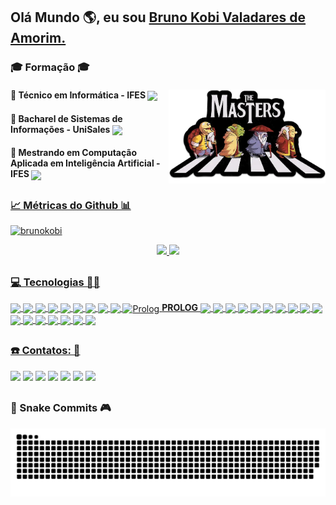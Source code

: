 ## Olá Mundo 🌎, eu sou <a href="https://www.linkedin.com/in/brunokobi"> Bruno Kobi Valadares de Amorim.</a> 

<div style="display: inline_block">  

  
  <h3 align="left"> 🎓 Formação 🎓 </h3>
  <h4 align="left">🚀 Técnico em Informática - IFES
  <img align="center"  height="25" width="auto" src="https://media-exp1.licdn.com/dms/image/C4E0BAQFND8qfsi3rQQ/company-logo_200_200/0/1544613582138?e=1667433600&v=beta&t=ci2WvuTRj3Ki_bNbqbyIvYwnj8Z3uUY6zJvOr3BQr0k">
  <img  align="right" height="150px"  src="master1.png">
  </h4> 
  
  <h4 align="left">🚀 Bacharel de Sistemas de Informações - UniSales
  <img align="center"  height="25" width="auto" src="https://media-exp1.licdn.com/dms/image/C4D0BAQGCURqLw4YrlQ/company-logo_200_200/0/1583848234105?e=1667433600&v=beta&t=eDzT1UdDIFWb3ygxxayTJb1pbeCfkz0E8bu9cFkk6MA">   
  </h4> 
  
  <h4 align="left">🚀 Mestrando em Computação Aplicada em Inteligência Artificial - IFES 
  <img align="center"  height="25" width="auto" src="https://media-exp1.licdn.com/dms/image/C4E0BAQFND8qfsi3rQQ/company-logo_200_200/0/1544613582138?e=1667433600&v=beta&t=ci2WvuTRj3Ki_bNbqbyIvYwnj8Z3uUY6zJvOr3BQr0k"></h4>
  
  </div> 
  

  
  ##

<div align="center" >
  <a href="https://github.com/brunokobi">
    <h3 align="left"> 📈 Métricas do Github 📊 </h3>
<p align="left"> <img src="https://komarev.com/ghpvc/?username=brunokobi&label=Profile%20views&color=0e75b6&style=flat" alt="brunokobi" /> </p>
  <img height="180em" src="https://github-readme-stats.vercel.app/api?username=brunokobi&show_icons=true&theme=highcontrast&include_all_commits=true&count_private=true"/>
  <img height="180em" src="https://github-readme-stats.vercel.app/api/top-langs/?username=brunokobi&layout=compact&langs_count=12&theme=highcontrast&custom_title= 🚀 Linguagens   mais  utilizadas  🚀"/>
</div>
  
  ##
 
  <h3 align="left"> 💻 Tecnologias 👨‍💻 </h3>
<div style="display: inline_block">

  <img align="center"  src="https://img.shields.io/badge/JavaScript-F7DF1E?style=for-the-badge&logo=javascript&logoColor=black">
  <img align="center"  src="https://img.shields.io/badge/TypeScript-007ACC?style=for-the-badge&logo=typescript&logoColor=white">
   <img align="center"  src="https://img.shields.io/badge/HTML-239120?style=for-the-badge&logo=html5&logoColor=white">
   <img align="center"  src="https://img.shields.io/badge/CSS-239120?&style=for-the-badge&logo=css3&logoColor=white">  
   <img align="center"  src="https://img.shields.io/badge/React-20232A?style=for-the-badge&logo=react&logoColor=61DAFB">
   <img align="center"  src="https://img.shields.io/badge/React_Native-20232A?style=for-the-badge&logo=react&logoColor=61DAFB">
   <img align="center"  src="https://img.shields.io/badge/Python-14354C?style=for-the-badge&logo=python&logoColor=white">
   <img align="center"  src="https://img.shields.io/badge/PHP-777BB4?style=for-the-badge&logo=php&logoColor=white">   
   <img align="center"  src="https://img.shields.io/badge/C-00599C?style=for-the-badge&logo=c&logoColor=white">
   <img align="center" alt="Prolog" height="20px" src="https://github.com/SWI-Prolog/plweb-www/blob/master/icons/swipl-120.png"> <b style="color=green">PROLOG</b>
   <img align="center"  src="https://img.shields.io/badge/java-%23ED8B00.svg?style=for-the-badge&logo=java&logoColor=white"> 
   <img align="center"  src="https://img.shields.io/badge/angular.js-%23E23237.svg?style=for-the-badge&logo=angularjs&logoColor=white"> 

  <img align="center"  src="https://img.shields.io/badge/mysql-%2300f.svg?style=for-the-badge&logo=mysql&logoColor=white)"> 
  <img align="center"  src="https://img.shields.io/badge/postgres-%23316192.svg?style=for-the-badge&logo=postgresql&logoColor=white"> 
  
  <img align="center"  src="https://img.shields.io/badge/CodeIgniter-%23EF4223.svg?style=for-the-badge&logo=codeIgniter&logoColor=white"> 
  <img align="center"  src="https://img.shields.io/badge/expo-1C1E24?style=for-the-badge&logo=expo&logoColor=#D04A37"> 
  <img align="center"  src="https://img.shields.io/badge/node.js-6DA55F?style=for-the-badge&logo=node.js&logoColor=white"> 
  <img align="center"  src="https://img.shields.io/badge/yarn-%232C8EBB.svg?style=for-the-badge&logo=yarn&logoColor=white"> 
  <img align="center"  src="https://img.shields.io/badge/bootstrap-%23563D7C.svg?style=for-the-badge&logo=bootstrap&logoColor=white">
  <img align="center"  src="https://img.shields.io/badge/express.js-%23404d59.svg?style=for-the-badge&logo=express&logoColor=%2361DAFB"> 
  <img align="center"  src="https://img.shields.io/badge/JWT-black?style=for-the-badge&logo=JSON%20web%20tokens"> 
  <img align="center"  src="https://img.shields.io/badge/styled--components-DB7093?style=for-the-badge&logo=styled-components&logoColor=white"> 
  <img align="center"  src="https://img.shields.io/badge/Insomnia-black?style=for-the-badge&logo=insomnia&logoColor=5849BE"> 
  <img align="center"  src="https://img.shields.io/badge/Android%20Studio-3DDC84.svg?style=for-the-badge&logo=android-studio&logoColor=white"> 
  <img align="center"  src="https://img.shields.io/badge/pycharm-143?style=for-the-badge&logo=pycharm&logoColor=black&color=black&labelColor=green"> 
  <img align="center"  src="https://img.shields.io/badge/Visual%20Studio%20Code-0078d7.svg?style=for-the-badge&logo=visual-studio-code&logoColor=white"> 
   
  <img align="center"  src="https://img.shields.io/badge/latex-%23008080.svg?style=for-the-badge&logo=latex&logoColor=white"> 

</div> 
  
  ##
  
 <h3 align="left"> ☎️ Contatos: 📣 </h3>
<div style="display: inline_block">
 <a href="https://www.linkedin.com/in/brunokobi" target="_blank"><img src="https://img.shields.io/badge/-LinkedIn-%230077B5?style=for-the-badge&logo=linkedin&logoColor=white" target="_blank"></a>
  <a href="https://web.whatsapp.com/send?phone=5527999452979" target="_blank"><img src="https://img.shields.io/badge/WhatsApp-25D366?style=for-the-badge&logo=whatsapp&logoColor=white" target="_blank"></a>
  <a href="https://www.youtube.com/channel/UCgK4aPnOTWSTV9pBXEGmvnA" target="_blank">
  <img src="https://img.shields.io/badge/YouTube-FF0000?style=for-the-badge&logo=youtube&logoColor=white" target="_blank"></a>
  <a href="https://instagram.com/brunokobi" target="_blank"><img src="https://img.shields.io/badge/-Instagram-%23E4405F?style=for-the-badge&logo=instagram&logoColor=white"
 target="_blank"></a> 
 <a href="mailto:brunokobi@gmail.com" target="_blank">  <img src="https://img.shields.io/badge/Gmail-D14836?style=for-the-badge&logo=gmail&logoColor=white" target="_blank"></a> 
   <a href="https://web.whatsapp.com/send?phone=5527999452979" target="_blank"><img src="https://img.shields.io/badge/icq_new-black?style=for-the-badge&logo=icq&logolColor=42F425" target="_blank"></a>
    <a href="https://www.facebook.com/bruno.kobi" target="_blank"><img src="https://img.shields.io/badge/Facebook-1877F2?style=for-the-badge&logo=facebook&logoColor=white"></a> 
</div>
  
   ##
<h3 align="left"> 🐍 Snake Commits 🎮 </h3>
<div>
  
  ![Snake animation](https://github.com/brunokobi/brunokobi/blob/output/github-contribution-grid-snake.svg)
  
</div>
